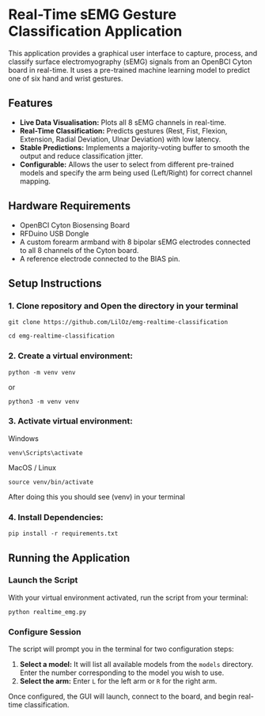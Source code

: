 # Real-Time sEMG Gesture Classification Application

This application provides a graphical user interface to capture, process, and classify surface electromyography (sEMG) signals from an OpenBCI Cyton board in real-time. It uses a pre-trained machine learning model to predict one of six hand and wrist gestures.

## Features

* **Live Data Visualisation:** Plots all 8 sEMG channels in real-time.
* **Real-Time Classification:** Predicts gestures (Rest, Fist, Flexion, Extension, Radial Deviation, Ulnar Deviation) with low latency.
* **Stable Predictions:** Implements a majority-voting buffer to smooth the output and reduce classification jitter.
* **Configurable:** Allows the user to select from different pre-trained models and specify the arm being used (Left/Right) for correct channel mapping.

## Hardware Requirements

* OpenBCI Cyton Biosensing Board
* RFDuino USB Dongle
* A custom forearm armband with 8 bipolar sEMG electrodes connected to all 8 channels of the Cyton board.
* A reference electrode connected to the BIAS pin.

## Setup Instructions

### 1. Clone repository and Open the directory in your terminal

```
git clone https://github.com/LilOz/emg-realtime-classification
```

```
cd emg-realtime-classification
```

### 2. Create a virtual environment:

```
python -m venv venv
```

or

```
python3 -m venv venv
```

### 3. Activate virtual environment:

Windows

```
venv\Scripts\activate
```

MacOS / Linux

```
source venv/bin/activate
```

After doing this you should see (venv) in your terminal

### 4. Install Dependencies:

```
pip install -r requirements.txt
```

## Running the Application

### Launch the Script

With your virtual environment activated, run the script from your terminal:

`python realtime_emg.py`

### Configure Session

The script will prompt you in the terminal for two configuration steps:

1.  **Select a model:** It will list all available models from the `models` directory. Enter the number corresponding to the model you wish to use.
2.  **Select the arm:** Enter `L` for the left arm or `R` for the right arm.

Once configured, the GUI will launch, connect to the board, and begin real-time classification.
